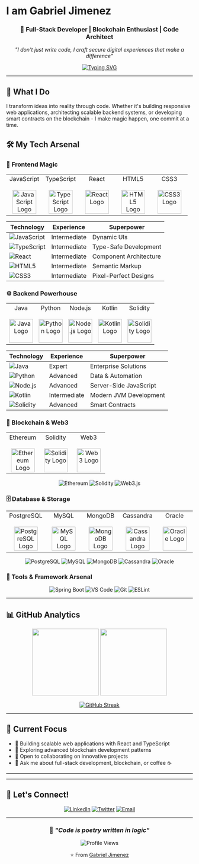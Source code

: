# I am Gabriel Jimenez

<div align="center">
  
### 🚀 Full-Stack Developer | Blockchain Enthusiast | Code Architect

*"I don't just write code, I craft secure digital experiences that make a difference"*

[![Typing SVG](https://readme-typing-svg.herokuapp.com?font=Fira+Code&pause=1000&color=6B8E23&center=true&vCenter=true&width=435&lines=Full-Stack+Developer;Blockchain+Engineer;Security+Expert;Problem+Solver)](https://git.io/typing-svg)

</div>

---

## 🎯 What I Do

I transform ideas into reality through code. Whether it's building responsive web applications, architecting scalable backend systems, or developing smart contracts on the blockchain - I make magic happen, one commit at a time.

## 🛠️ My Tech Arsenal

### 🎨 Frontend Magic
<div align="center">

<table>
  <tbody>
    <tr valign="top">
      <td width="20%" align="center">
        <span>JavaScript</span><br><br>
        <img height="64px" src="https://cdn.svgporn.com/logos/javascript.svg" alt="JavaScript Logo" />
      </td>
      <td width="20%" align="center">
        <span>TypeScript</span><br><br>
        <img height="64px" src="https://cdn.svgporn.com/logos/typescript-icon.svg" alt="TypeScript Logo" />
      </td>
      <td width="20%" align="center">
        <span>React</span><br><br>
        <img height="64px" src="https://cdn.svgporn.com/logos/react.svg" alt="React Logo" />
      </td>
      <td width="20%" align="center">
        <span>HTML5</span><br><br>
        <img height="64px" src="https://cdn.svgporn.com/logos/html-5.svg" alt="HTML5 Logo" />
      </td>
      <td width="20%" align="center">
        <span>CSS3</span><br><br>
        <img height="64px" src="https://cdn.svgporn.com/logos/css-3.svg" alt="CSS3 Logo" />
      </td>
    </tr>
  </tbody>
</table>

| Technology | Experience | Superpower |
|------------|------------|------------|
| ![JavaScript](https://img.shields.io/badge/JavaScript-F7DF1E?style=for-the-badge&logo=javascript&logoColor=black) | Intermediate | Dynamic UIs |
| ![TypeScript](https://img.shields.io/badge/TypeScript-3178C6?style=for-the-badge&logo=typescript&logoColor=white) | Intermediate | Type-Safe Development |
| ![React](https://img.shields.io/badge/React-61DAFB?style=for-the-badge&logo=react&logoColor=black) | Intermediate | Component Architecture |
| ![HTML5](https://img.shields.io/badge/HTML5-E34F26?style=for-the-badge&logo=html5&logoColor=white) | Intermediate | Semantic Markup |
| ![CSS3](https://img.shields.io/badge/CSS3-1572B6?style=for-the-badge&logo=css3&logoColor=white) | Intermediate | Pixel-Perfect Designs |

</div>

### ⚙️ Backend Powerhouse
<div align="center">

<table>
  <tbody>
    <tr valign="top">
      <td width="20%" align="center">
        <span>Java</span><br><br>
        <img height="64px" src="https://cdn.svgporn.com/logos/java.svg" alt="Java Logo" />
      </td>
      <td width="20%" align="center">
        <span>Python</span><br><br>
        <img height="64px" src="https://cdn.svgporn.com/logos/python.svg" alt="Python Logo" />
      </td>
      <td width="20%" align="center">
        <span>Node.js</span><br><br>
        <img height="64px" src="https://cdn.svgporn.com/logos/nodejs-icon.svg" alt="Node.js Logo" />
      </td>
      <td width="20%" align="center">
        <span>Kotlin</span><br><br>
        <img height="64px" src="https://cdn.svgporn.com/logos/kotlin.svg" alt="Kotlin Logo" />
      </td>
      <td width="20%" align="center">
        <span>Solidity</span><br><br>
        <img height="64px" src="https://docs.soliditylang.org/en/v0.8.7/_images/logo.svg" alt="Solidity Logo" />
      </td>
    </tr>
  </tbody>
</table>

| Technology | Experience | Superpower |
|------------|------------|------------|
| ![Java](https://img.shields.io/badge/Java-ED8B00?style=for-the-badge&logo=java&logoColor=white) | Expert | Enterprise Solutions |
| ![Python](https://img.shields.io/badge/Python-3776AB?style=for-the-badge&logo=python&logoColor=white) | Advanced | Data & Automation |
| ![Node.js](https://img.shields.io/badge/Node.js-43853D?style=for-the-badge&logo=node.js&logoColor=white) | Advanced | Server-Side JavaScript |
| ![Kotlin](https://img.shields.io/badge/Kotlin-0095D5?style=for-the-badge&logo=kotlin&logoColor=white) | Intermediate | Modern JVM Development |
| ![Solidity](https://img.shields.io/badge/Solidity-363636?style=for-the-badge&logo=solidity&logoColor=white) | Advanced | Smart Contracts |

</div>

### 🔗 Blockchain & Web3
<div align="center">

<table>
  <tbody>
    <tr valign="top">
      <td width="33%" align="center">
        <span>Ethereum</span><br><br>
        <img height="64px" src="https://cdn.svgporn.com/logos/ethereum.svg" alt="Ethereum Logo" />
      </td>
      <td width="33%" align="center">
        <span>Solidity</span><br><br>
        <img height="64px" src="https://docs.soliditylang.org/en/v0.8.7/_images/logo.svg" alt="Solidity Logo" />
      </td>
      <td width="33%" align="center">
        <span>Web3</span><br><br>
        <img height="64px" src="https://cdn.svgporn.com/logos/ethereum.svg" alt="Web3 Logo" />
      </td>
    </tr>
  </tbody>
</table>

![Ethereum](https://img.shields.io/badge/Ethereum-3C3C3D?style=for-the-badge&logo=Ethereum&logoColor=white)
![Solidity](https://img.shields.io/badge/Solidity-363636?style=for-the-badge&logo=solidity&logoColor=white)
![Web3.js](https://img.shields.io/badge/Web3.js-F16822?style=for-the-badge&logo=web3.js&logoColor=white)

</div>

### 🗄️ Database & Storage
<div align="center">

<table>
  <tbody>
    <tr valign="top">
      <td width="20%" align="center">
        <span>PostgreSQL</span><br><br>
        <img height="64px" src="https://cdn.svgporn.com/logos/postgresql.svg" alt="PostgreSQL Logo" />
      </td>
      <td width="20%" align="center">
        <span>MySQL</span><br><br>
        <img height="64px" src="https://cdn.svgporn.com/logos/mysql.svg" alt="MySQL Logo" />
      </td>
      <td width="20%" align="center">
        <span>MongoDB</span><br><br>
        <img height="64px" src="https://cdn.svgporn.com/logos/mongodb.svg" alt="MongoDB Logo" />
      </td>
      <td width="20%" align="center">
        <span>Cassandra</span><br><br>
        <img height="64px" src="https://cdn.svgporn.com/logos/cassandra.svg" alt="Cassandra Logo" />
      </td>
      <td width="20%" align="center">
        <span>Oracle</span><br><br>
        <img height="64px" src="https://cdn.svgporn.com/logos/oracle.svg" alt="Oracle Logo" />
      </td>
    </tr>
  </tbody>
</table>

![PostgreSQL](https://img.shields.io/badge/PostgreSQL-316192?style=for-the-badge&logo=postgresql&logoColor=white)
![MySQL](https://img.shields.io/badge/MySQL-005C84?style=for-the-badge&logo=mysql&logoColor=white)
![MongoDB](https://img.shields.io/badge/MongoDB-4EA94B?style=for-the-badge&logo=mongodb&logoColor=white)
![Cassandra](https://img.shields.io/badge/Cassandra-1287B1?style=for-the-badge&logo=apache%20cassandra&logoColor=white)
![Oracle](https://img.shields.io/badge/Oracle-F80000?style=for-the-badge&logo=oracle&logoColor=white)

</div>

### 🔧 Tools & Framework Arsenal
<div align="center">

![Spring Boot](https://img.shields.io/badge/Spring_Boot-6DB33F?style=for-the-badge&logo=spring-boot&logoColor=white)
![VS Code](https://img.shields.io/badge/VS_Code-0078D4?style=for-the-badge&logo=visual%20studio%20code&logoColor=white)
![Git](https://img.shields.io/badge/Git-F05032?style=for-the-badge&logo=git&logoColor=white)
![ESLint](https://img.shields.io/badge/ESLint-4B32C3?style=for-the-badge&logo=eslint&logoColor=white)

</div>

---

## 📊 GitHub Analytics

<div align="center">
  
<img height="180em" src="https://github-readme-stats.vercel.app/api?username=cuztomizer&show_icons=true&theme=dark&bg_color=0d1117&border_color=6B8E23&title_color=6B8E23&icon_color=6B8E23&text_color=ffffff"/>

<img height="180em" src="https://github-readme-stats.vercel.app/api/top-langs/?username=cuztomizer&layout=compact&theme=dark&bg_color=0d1117&border_color=6B8E23&title_color=6B8E23&text_color=ffffff"/>

</div>

<div align="center">

[![GitHub Streak](https://streak-stats.demolab.com?user=cuztomizer&theme=dark&background=0d1117&border=6B8E23&stroke=6B8E23&ring=6B8E23&fire=FF6B35&currStreakLabel=6B8E23)](https://git.io)

</div>

---

## 🎯 Current Focus

- 🔭 Building scalable web applications with React and TypeScript
- 🌱 Exploring advanced blockchain development patterns
- 🤝 Open to collaborating on innovative projects
- 💬 Ask me about full-stack development, blockchain, or coffee ☕

---

---

## 🤝 Let's Connect!

<div align="center">

[![LinkedIn](https://img.shields.io/badge/LinkedIn-0077B5?style=for-the-badge&logo=linkedin&logoColor=white)](https://www.linkedin.com/in/gabriel-jimenez-ba1aa810/)
[![Twitter](https://img.shields.io/badge/Twitter-1DA1F2?style=for-the-badge&logo=twitter&logoColor=white)](https://twitter.com/jimenezgabe)
[![Email](https://img.shields.io/badge/Email-D14836?style=for-the-badge&logo=gmail&logoColor=white)](mailto:jimenez.gabe@gmail.com)

</div>

---

<div align="center">
  
### 💭 *"Code is poetry written in logic"*

![Profile Views](https://komarev.com/ghpvc/?username=cuztomizer&label=Profile%20Views&color=6B8E23&style=for-the-badge)

⭐️ From [Gabriel Jimenez](https://github.com/cuztomizer)

</div>

